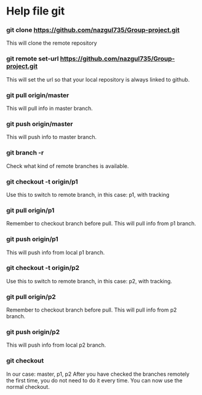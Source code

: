 # Help file git 

### git clone https://github.com/nazgul735/Group-project.git
This will clone the remote repository 

### git remote set-url https://github.com/nazgul735/Group-project.git
This will set the url so that your local repository is always linked to github. 

### git pull origin/master
This will pull info in master branch. 

### git push origin/master
This will push info to master branch.

### git branch -r 
Check what kind of remote branches is available.

### git checkout -t origin/p1
Use this to switch to remote branch, in this case: p1, with tracking

### git pull origin/p1
Remember to checkout branch before pull. This will pull info from p1 branch. 

### git push origin/p1
This will push info from local p1 branch. 

### git checkout -t origin/p2
Use this to switch to remote branch, in this case: p2, with tracking. 

### git pull origin/p2
Remember to checkout branch before pull. This will pull info from p2 branch. 

### git push origin/p2
This will push info from local p2 branch. 

### git checkout <branch-name>
In our case: master, p1, p2
After you have checked the branches remotely the first time, you do not need to do it every time. You can now use the normal checkout. 